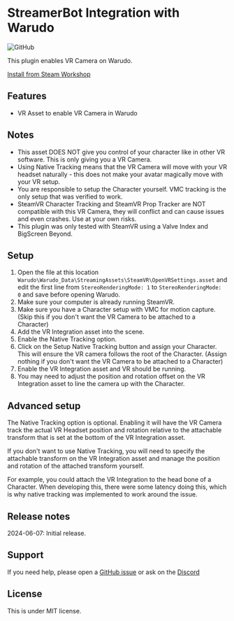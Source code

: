 # StreamerBot Integration with Warudo

![GitHub](https://img.shields.io/github/license/dbqt/WarudoVR)

This plugin enables VR Camera on Warudo.

[Install from Steam Workshop]()

## Features
- VR Asset to enable VR Camera in Warudo

## Notes
- This asset DOES NOT give you control of your character like in other VR software. This is only giving you a VR Camera. 
- Using Native Tracking means that the VR Camera will move with your VR headset naturally - this does not make your avatar magically move with your VR setup.
- You are responsible to setup the Character yourself. VMC tracking is the only setup that was verified to work. 
- SteamVR Character Tracking and SteamVR Prop Tracker are NOT compatible with this VR Camera, they will conflict and can cause issues and even crashes. Use at your own risks.
- This plugin was only tested with SteamVR using a Valve Index and BigScreen Beyond.

## Setup
1. Open the file at this location `Warudo\Warudo_Data\StreamingAssets\SteamVR\OpenVRSettings.asset` and edit the first line from `StereoRenderingMode: 1` to `StereoRenderingMode: 0` and save before opening Warudo.
2. Make sure your computer is already running SteamVR.
3. Make sure you have a Character setup with VMC for motion capture. (Skip this if you don't want the VR Camera to be attached to a Character)
4. Add the VR Integration asset into the scene.
5. Enable the Native Tracking option.
6. Click on the Setup Native Tracking button and assign your Character. This will ensure the VR camera follows the root of the Character. (Assign nothing if you don't want the VR Camera to be attached to a Character)
7. Enable the VR Integration asset and VR should be running.
8. You may need to adjust the position and rotation offset on the VR Integration asset to line the camera up with the Character.

## Advanced setup
The Native Tracking option is optional. Enabling it will have the VR Camera track the actual VR Headset position and rotation relative to the attachable transform that is set at the bottom of the VR Integration asset.

If you don't want to use Native Tracking, you will need to specify the attachable transform on the VR Integration asset and manage the position and rotation of the attached transform yourself. 

For example, you could attach the VR Integration to the head bone of a Character. When developing this, there were some latency doing this, which is why native tracking was implemented to work around the issue.

## Release notes
2024-06-07: Initial release.

## Support
If you need help, please open a [GitHub issue](https://github.com/dbqt/WarudoVR/issues) or ask on the [Discord](https://discord.com/invite/kmdh6RQ)

## License

This is under MIT license.